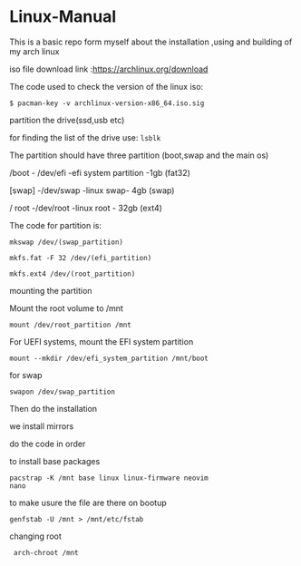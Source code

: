 # Linux-Manual
This is a basic repo form myself about the installation ,using and building of my arch linux

iso file download link :https://archlinux.org/download

The code used to check the version of the linux iso:

<code>$ pacman-key -v archlinux-version-x86_64.iso.sig</code>

partition the drive(ssd,usb etc)

for finding the list of the drive use:
<code>lsblk</code>

The partition should have three partition (boot,swap and the main os)


/boot - /dev/efi -efi system partition -1gb (fat32)

[swap] -/dev/swap -linux swap- 4gb (swap)

/ root -/dev/root -linux root - 32gb (ext4)

The code for partition is:

<code>mkswap /dev/(swap_partition)</code>

<code>mkfs.fat -F 32 /dev/(efi_partition)</code>

<code>mkfs.ext4 /dev/(root_partition)</code>

mounting the partition

Mount the root volume to /mnt

<code>mount /dev/root_partition /mnt</code>

For UEFI systems, mount the EFI system partition

<code>mount --mkdir /dev/efi_system_partition /mnt/boot</code>


for swap

<code>swapon /dev/swap_partition</code>


Then do the installation

we install mirrors 

do the code in order

to install base packages

<code>pacstrap -K /mnt base linux linux-firmware neovim nano</code>

to make usure the file are there on bootup

<code>genfstab -U /mnt > /mnt/etc/fstab</code>

changing root

<code> arch-chroot /mnt</code>






